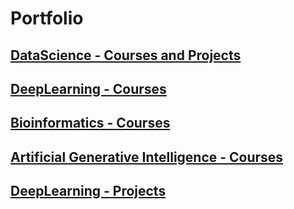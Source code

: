 # Portfolio

## [DataScience - Courses and Projects](https://github.com/TomasHermosillaa/Portfolio/tree/main/Courses-DataScience)

## [DeepLearning - Courses](https://github.com/TomasHermosillaa/Portfolio/tree/main/Courses-DeepLearning)

## [Bioinformatics - Courses](https://github.com/TomasHermosillaa/Portfolio/tree/main/Courses-Bioinformatics)

## [Artificial Generative Intelligence - Courses](https://github.com/TomasHermosillaa/Portfolio/tree/main/Courses-AGI)

## [DeepLearning - Projects](https://github.com/TomasHermosillaa/Portfolio/tree/main/Projects)


